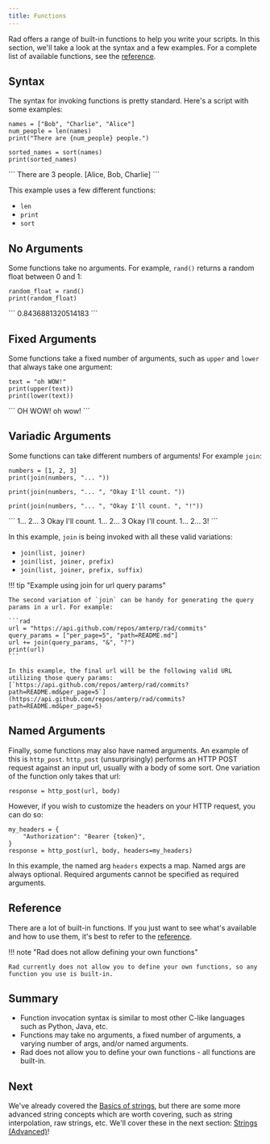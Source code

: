 ```yaml
---
title: Functions
---
```


Rad offers a range of built-in functions to help you write your scripts. In this section, we'll take a look at the syntax and a few examples.
For a complete list of available functions, see the [reference](../reference/functions.md).

## Syntax

The syntax for invoking functions is pretty standard. Here's a script with some examples:

```rad
names = ["Bob", "Charlie", "Alice"]
num_people = len(names)
print("There are {num_people} people.")

sorted_names = sort(names)
print(sorted_names)
```

<div class="result">
```
There are 3 people.
[Alice, Bob, Charlie]
```
</div>

This example uses a few different functions:

- `len`
- `print`
- `sort`

## No Arguments

Some functions take no arguments. For example, `rand()` returns a random float between 0 and 1:

```rad
random_float = rand()
print(random_float)
```

<div class="result">
```
0.8436881320514183
```
</div>

## Fixed Arguments

Some functions take a fixed number of arguments, such as `upper` and `lower` that always take one argument:

```rad
text = "oh WOW!"
print(upper(text))
print(lower(text))
```

<div class="result">
```
OH WOW!
oh wow!
```
</div>

## Variadic Arguments

Some functions can take different numbers of arguments! For example `join`:

```rad
numbers = [1, 2, 3]
print(join(numbers, "... "))

print(join(numbers, "... ", "Okay I'll count. "))

print(join(numbers, "... ", "Okay I'll count. ", "!"))
```

<div class="result">
```
1... 2... 3
Okay I'll count. 1... 2... 3
Okay I'll count. 1... 2... 3!
```
</div>

In this example, `join` is being invoked with all these valid variations:

- `join(list, joiner)`
- `join(list, joiner, prefix)`
- `join(list, joiner, prefix, suffix)`

!!! tip "Example using join for url query params"

    The second variation of `join` can be handy for generating the query params in a url. For example:

    ```rad
    url = "https://api.github.com/repos/amterp/rad/commits"
    query_params = ["per_page=5", "path=README.md"]
    url += join(query_params, "&", "?")
    print(url)
    ```

    In this example, the final url will be the following valid URL utilizing those query params:
    [`https://api.github.com/repos/amterp/rad/commits?path=README.md&per_page=5`](https://api.github.com/repos/amterp/rad/commits?path=README.md&per_page=5)

## Named Arguments

Finally, some functions may also have named arguments.
An example of this is `http_post`. `http_post` (unsurprisingly) performs an HTTP POST request against an input url, usually with a body of some sort.
One variation of the function only takes that url:

```rad
response = http_post(url, body)
```

However, if you wish to customize the headers on your HTTP request, you can do so:

```rad
my_headers = {
    "Authorization": "Bearer {token}",
}
response = http_post(url, body, headers=my_headers)
```

In this example, the named arg `headers` expects a map. Named args are always optional. Required arguments cannot be specified as required arguments.

[//]: # (todo might be nice to be able to specify e.g. join suffix without needing to specify prefix?)

## Reference

There are a lot of built-in functions. If you just want to see what's available and how to use them, it's best to refer to the [reference](../reference/functions.md).

!!! note "Rad does not allow defining your own functions"

    Rad currently does not allow you to define your own functions, so any function you use is built-in.

## Summary

- Function invocation syntax is similar to most other C-like languages such as Python, Java, etc.
- Functions may take no arguments, a fixed number of arguments, a varying number of args, and/or named arguments.
- Rad does not allow you to define your own functions - all functions are built-in.

## Next

We've already covered the [Basics of strings](./basics.md#string),
but there are some more advanced string concepts which are worth covering, such as string interpolation, raw strings, etc.
We'll cover these in the next section: [Strings (Advanced)](./strings-advanced.md)!
